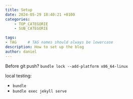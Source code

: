 ```yaml
---
title: Setup
date: 2024-05-29 18:40:21 +0100
categories: 
    - TOP_CATEGORIE
    - SUB_CATEGORIE

tags: 
- TAG     # TAG names should always be lowercase
description: How to set up the blog
author: daniel
---
```



Before git push?
`bundle lock --add-platform x86_64-linux`

local testing:
- `bundle`
- `bundle exec jekyll serve`